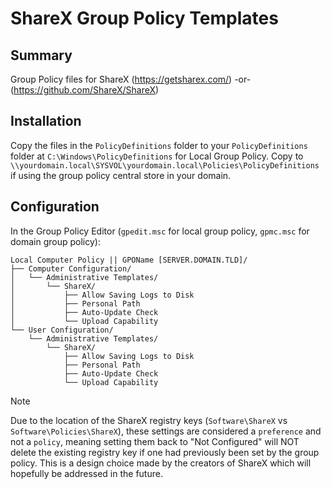 # ShareX Group Policy Templates

## Summary
Group Policy files for ShareX (https://getsharex.com/) -or- (https://github.com/ShareX/ShareX)

## Installation
Copy the files in the `PolicyDefinitions` folder to your `PolicyDefinitions` folder at `C:\Windows\PolicyDefinitions` for Local Group Policy. Copy to `\\yourdomain.local\SYSVOL\yourdomain.local\Policies\PolicyDefinitions` if using the group policy central store in your domain.

## Configuration
In the Group Policy Editor (`gpedit.msc` for local group policy, `gpmc.msc` for domain group policy):  

```
Local Computer Policy || GPOName [SERVER.DOMAIN.TLD]/
├── Computer Configuration/
│   └── Administrative Templates/
│       └── ShareX/
│           ├── Allow Saving Logs to Disk
│           ├── Personal Path
│           ├── Auto-Update Check
│           └── Upload Capability
└── User Configuration/
    └── Administrative Templates/
        └── ShareX/
            ├── Allow Saving Logs to Disk
            ├── Personal Path
            ├── Auto-Update Check
            └── Upload Capability
```

> [!NOTE]  
> Due to the location of the ShareX registry keys (`Software\ShareX` vs `Software\Policies\ShareX`), these settings are considered a `preference` and not a `policy`, meaning setting them back to "Not Configured" will NOT delete the existing registry key if one had previously been set by the group policy. This is a design choice made by the creators of ShareX which will hopefully be addressed in the future.